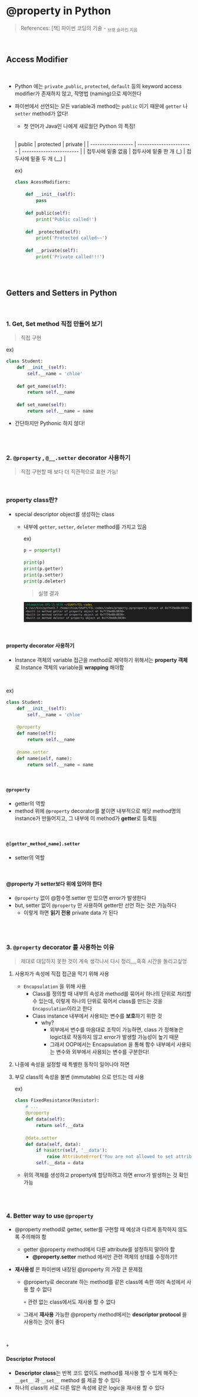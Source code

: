 # @property in Python

> References: [책] 파이썬 코딩의 기술 - <sub>브렛 슬라킨 지음</sub>

<br>

## Access Modifier

<br>

- Python 에는 `private` ,`public`, `protected`, `default` 등의 keyword access modifier가 존재하지 않고, 작명법 (naming)으로 제어한다 

- 파이썬에서 선언되는 모든 variable과 method는 `public` 이기 때문에 `getter` 나 `setter` method가 없다!

  - 첫 언어가 Java인 나에게 새로웠던 Python 의 특징!

  <br>
  
  | public             | protected               | private                  |
| ------------------ | ----------------------- | ------------------------ |
  | 접두사에 밑줄 없음 | 접두사에 밑줄 한 개 (_) | 접두사에 밑줄 두 개 (__) |

   ex)
  
  ```python
  class AcessModifiers:
      
      def __init__(self):
          pass
      
      def public(self):
          print('Public called!')
          
      def _protected(self):
          print('Protected called~~')
     	
      def __private(self):
          print('Private called!!!')
  ```

<br>

<br>

## Getters and Setters in Python

<br>

### 1. Get, Set method 직접 만들어 보기

> 직접 구현

ex)

```python
class Student:
    def __init__(self):
        self.__name = 'chloe'
    
    def get_name(self):
        return self.__name
    
    def set_name(self):
        return self.__name = name
```

- 간단하지만 Pythonic 하지 않다!

<br>

<br>

### 2. `@property` , `@__.setter` decorator 사용하기

> 직접 구현할 때 보다 더 직관적으로 표현 가능!

<br>

### property class란?

- special descriptor object를 생성하는 class

  - 내부에 `getter`, `setter`,  `deleter` method를 가지고 있음

    ex)

    ```python
    p = property()
    
    print(p)
    print(p.getter)
    print(p.setter)
    print(p.deleter)
    ```

    > 실행 결과

    ![image-20200726133346788](../images/image-20200726133346788.png)

<br>

#### property decorator 사용하기

- Instance 객체의 variable 접근을 method로 제약하기 위해서는 **property 객체**로 Instance 객체의 variable을 **wrapping** 해야함

<br>

ex)

```python
class Student:
    def __init__(self):
        self.__name = 'chloe'
    
    @property
    def name(self):
        return self.__name
    
    @name.setter
    def name(self, name):
        return self.__name = name
```

<br>

#### `@property`

- getter의 역할
- method 위에 `@property` decorator를 붙이면 내부적으로 해당 method명의 instance가 만들어지고, 그 내부에 이 method가 **getter**로 등록됨

<br>

#### `@[getter_method_name].setter`

- setter의 역할

<br>

#### @property 가 setter보다 위에 있어야 한다

- `@property` 없이 @함수명.setter 만 있으면 error가 발생한다
- but, setter 없이 `@property` 만 사용하여 getter만 선언 하는 것은 가능하다
  - 이렇게 하면 **읽기 전용** private data 가 된다

<br>

<br>

### 3. `@property` decorator 를 사용하는 이유

> 제대로 대답하지 못한 것이 계속 생각나서 다시 정리,,,,흑흑 시간을 돌리고싶엉

1. 사용자가 속성에 직접 접근을 막기 위해 사용
   - `Encapsulation` 을 위해 사용
     - Class를 정의할 때 내부의 속성과 method를 묶어서 하나의 단위로 처리할 수 있는데, 이렇게 하나의 단위로 묶어서 class를 만드는 것을 `Encapsulation`이라고 한다
     - Class instance 내부에서 사용되는 변수를 **보호**하기 위한 것
       - why?
         - 외부에서 변수를 마음대로 조작이 가능하면, class 가 정해놓은 logic대로 작동하지 않고 error가 발생할 가능성이 높기 때문
         - 그래서 OOP에서는 Encapsulation 을 통해 함수 내부에서 사용되는 변수와 외부에서 사용되는 변수를 구분한다! 
2. 나중에 속성을 설정할 때 특별한 동작이 일어나야 하면

3. 부모 class의 속성을 불변 (immutable) 으로 만드는 데 사용

    ex)

   ```python
   class FixedResistance(Resistor):
       # ...
       @property
       def data(self):
           return self.__data
       
       @data.setter
       def data(self, data):
           if hasattr(self, '__data'):
               raise AttributeError('You are not allowed to set attribute!')
           self.__data = data
   ```

   - 위의 객체를 생성하고 property에 할당하려고 하면 error가 발생하는 것 확인 가능

<br>

<br>

### 4. Better way to use `@property`

- @property method로 getter, setter를 구현할 때 예상과 다르게 동작하지 않도록 주의해야 함
  - getter @property method에서 다른 attribute를 설정하지 말아야 함
    - **@property.setter** method 에서만 관련 객체의 상태를 수정하기!!

- **재사용성** 은 파이썬에 내장된 @property 의 가장 큰 문제점

  - @property로 decorate 하는 method를 같은 class에  속한 여러 속성에서 사용 할 수 없다

    `+`  관련 없는 class에서도 재사용 할 수 없다

  - 그래서 **재사용** 가능한 @property method에서는 **descriptor protocol** 을 사용하는 것이 좋다

<br>

`+`

#### Descriptor Protocol

- **Descriptor class**는 반복 코드 없이도 method를 재사용 할 수 있게 해주는 `__get__` 과 `__set__` method 를 제공 할 수 있다
- 하나의 class의 서로 다른 많은 속성에 같은 logic을 재사용 할 수 있다